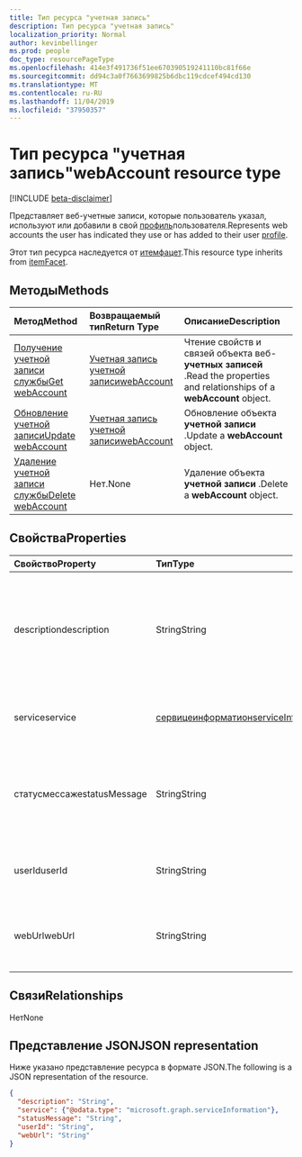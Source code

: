 ```yaml
---
title: Тип ресурса "учетная запись"
description: Тип ресурса "учетная запись"
localization_priority: Normal
author: kevinbellinger
ms.prod: people
doc_type: resourcePageType
ms.openlocfilehash: 414e3f491736f51ee670390519241110bc81f66e
ms.sourcegitcommit: dd94c3a0f7663699825b6dbc119cdcef494cd130
ms.translationtype: MT
ms.contentlocale: ru-RU
ms.lasthandoff: 11/04/2019
ms.locfileid: "37950357"
---
```

# <a name="webaccount-resource-type"></a><span data-ttu-id="b8c90-103">Тип ресурса "учетная запись"</span><span class="sxs-lookup"><span data-stu-id="b8c90-103">webAccount resource type</span></span>

[!INCLUDE [beta-disclaimer](../../includes/beta-disclaimer.md)]

<span data-ttu-id="b8c90-104">Представляет веб-учетные записи, которые пользователь указал, используют или добавили в свой [профиль](profile.md)пользователя.</span><span class="sxs-lookup"><span data-stu-id="b8c90-104">Represents web accounts the user has indicated they use or has added to their user [profile](profile.md).</span></span>

<span data-ttu-id="b8c90-105">Этот тип ресурса наследуется от [итемфацет](itemfacet.md).</span><span class="sxs-lookup"><span data-stu-id="b8c90-105">This resource type inherits from [itemFacet](itemfacet.md).</span></span>

## <a name="methods"></a><span data-ttu-id="b8c90-106">Методы</span><span class="sxs-lookup"><span data-stu-id="b8c90-106">Methods</span></span>

| <span data-ttu-id="b8c90-107">Метод</span><span class="sxs-lookup"><span data-stu-id="b8c90-107">Method</span></span>                                     | <span data-ttu-id="b8c90-108">Возвращаемый тип</span><span class="sxs-lookup"><span data-stu-id="b8c90-108">Return Type</span></span>                 | <span data-ttu-id="b8c90-109">Описание</span><span class="sxs-lookup"><span data-stu-id="b8c90-109">Description</span></span>                                             |
|:-------------------------------------------|:----------------------------|:--------------------------------------------------------|
| [<span data-ttu-id="b8c90-110">Получение учетной записи службы</span><span class="sxs-lookup"><span data-stu-id="b8c90-110">Get webAccount</span></span>](../api/webaccount-get.md) | [<span data-ttu-id="b8c90-111">Учетная запись учетной записи</span><span class="sxs-lookup"><span data-stu-id="b8c90-111">webAccount</span></span>](webaccount.md) | <span data-ttu-id="b8c90-112">Чтение свойств и связей объекта веб- **учетных записей** .</span><span class="sxs-lookup"><span data-stu-id="b8c90-112">Read the properties and relationships of a **webAccount** object.</span></span> |
| [<span data-ttu-id="b8c90-113">Обновление учетной записи</span><span class="sxs-lookup"><span data-stu-id="b8c90-113">Update webAccount</span></span>](../api/webaccount-update.md)      | [<span data-ttu-id="b8c90-114">Учетная запись учетной записи</span><span class="sxs-lookup"><span data-stu-id="b8c90-114">webAccount</span></span>](webaccount.md) | <span data-ttu-id="b8c90-115">Обновление объекта **учетной записи** .</span><span class="sxs-lookup"><span data-stu-id="b8c90-115">Update a **webAccount** object.</span></span>                               |
| [<span data-ttu-id="b8c90-116">Удаление учетной записи службы</span><span class="sxs-lookup"><span data-stu-id="b8c90-116">Delete webAccount</span></span>](../api/webaccount-delete.md)      | <span data-ttu-id="b8c90-117">Нет.</span><span class="sxs-lookup"><span data-stu-id="b8c90-117">None</span></span>                        | <span data-ttu-id="b8c90-118">Удаление объекта **учетной записи** .</span><span class="sxs-lookup"><span data-stu-id="b8c90-118">Delete a **webAccount** object.</span></span>                               |

## <a name="properties"></a><span data-ttu-id="b8c90-119">Свойства</span><span class="sxs-lookup"><span data-stu-id="b8c90-119">Properties</span></span>

| <span data-ttu-id="b8c90-120">Свойство</span><span class="sxs-lookup"><span data-stu-id="b8c90-120">Property</span></span>     | <span data-ttu-id="b8c90-121">Тип</span><span class="sxs-lookup"><span data-stu-id="b8c90-121">Type</span></span>                                      | <span data-ttu-id="b8c90-122">Описание</span><span class="sxs-lookup"><span data-stu-id="b8c90-122">Description</span></span>                                                                                    |
|:-------------|:------------------------------------------|:-----------------------------------------------------------------------------------------------|
|<span data-ttu-id="b8c90-123">description</span><span class="sxs-lookup"><span data-stu-id="b8c90-123">description</span></span>   |<span data-ttu-id="b8c90-124">String</span><span class="sxs-lookup"><span data-stu-id="b8c90-124">String</span></span>                                     | <span data-ttu-id="b8c90-125">Содержит описание, предоставленное пользователем для учетной записи службы, на которую выполняется ссылка.</span><span class="sxs-lookup"><span data-stu-id="b8c90-125">Contains the description the user has provided for the account on the service being referenced.</span></span>|
|<span data-ttu-id="b8c90-126">service</span><span class="sxs-lookup"><span data-stu-id="b8c90-126">service</span></span>       |[<span data-ttu-id="b8c90-127">сервицеинформатион</span><span class="sxs-lookup"><span data-stu-id="b8c90-127">serviceInformation</span></span>](serviceinformation.md)| <span data-ttu-id="b8c90-128">Содержит основные сведения о связанной службе.</span><span class="sxs-lookup"><span data-stu-id="b8c90-128">Contains basic detail about the service that is being associated.</span></span>                              |
|<span data-ttu-id="b8c90-129">статусмессаже</span><span class="sxs-lookup"><span data-stu-id="b8c90-129">statusMessage</span></span> |<span data-ttu-id="b8c90-130">String</span><span class="sxs-lookup"><span data-stu-id="b8c90-130">String</span></span>                                     | <span data-ttu-id="b8c90-131">Содержит сообщение о состоянии от облачной службы, если оно предоставлено или синхронизировано.</span><span class="sxs-lookup"><span data-stu-id="b8c90-131">Contains a status message from the cloud service if provided or synchronized.</span></span>                  |
|<span data-ttu-id="b8c90-132">userId</span><span class="sxs-lookup"><span data-stu-id="b8c90-132">userId</span></span>        |<span data-ttu-id="b8c90-133">String</span><span class="sxs-lookup"><span data-stu-id="b8c90-133">String</span></span>                                     | <span data-ttu-id="b8c90-134">Имя пользователя, отображаемое для учетной записи Account.</span><span class="sxs-lookup"><span data-stu-id="b8c90-134">The user name  displayed for the webaccount.</span></span>                                    |
|<span data-ttu-id="b8c90-135">webUrl</span><span class="sxs-lookup"><span data-stu-id="b8c90-135">webUrl</span></span>        |<span data-ttu-id="b8c90-136">String</span><span class="sxs-lookup"><span data-stu-id="b8c90-136">String</span></span>                                     | <span data-ttu-id="b8c90-137">Содержит ссылку на профиль пользователя в облачной службе, если она существует.</span><span class="sxs-lookup"><span data-stu-id="b8c90-137">Contains a link to the user's profile on the cloud service if one exists.</span></span>                       |

## <a name="relationships"></a><span data-ttu-id="b8c90-138">Связи</span><span class="sxs-lookup"><span data-stu-id="b8c90-138">Relationships</span></span>

<span data-ttu-id="b8c90-139">Нет</span><span class="sxs-lookup"><span data-stu-id="b8c90-139">None</span></span>

## <a name="json-representation"></a><span data-ttu-id="b8c90-140">Представление JSON</span><span class="sxs-lookup"><span data-stu-id="b8c90-140">JSON representation</span></span>

<span data-ttu-id="b8c90-141">Ниже указано представление ресурса в формате JSON.</span><span class="sxs-lookup"><span data-stu-id="b8c90-141">The following is a JSON representation of the resource.</span></span>

<!-- {
  "blockType": "resource",
  "optionalProperties": [

  ],
  "@odata.type": "microsoft.graph.webAccount",
  "baseType": ""
}-->

```json
{
  "description": "String",
  "service": {"@odata.type": "microsoft.graph.serviceInformation"},
  "statusMessage": "String",
  "userId": "String",
  "webUrl": "String"
}
```

<!-- uuid: 16cd6b66-4b1a-43a1-adaf-3a886856ed98
2019-02-04 14:57:30 UTC -->
<!-- {
  "type": "#page.annotation",
  "description": "webAccount resource",
  "keywords": "",
  "section": "documentation",
  "tocPath": ""
}-->
